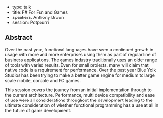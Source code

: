 - type: talk
- title: F# For Fun and Games
- speakers: Anthony Brown
- session: Potpourri

## Abstract 

Over the past year, functional languages have seen a continued growth
in usage with more and more enterprises using them as part of regular
line of business applications. The games industry traditionally uses
an older range of tools with varied results. Even for small projects,
many will claim that native code is a requirement for performance.
Over the past year Blue Yolk Studios has been trying to make a better
game engine for medium to large scale mobile, console and PC games.

This session covers the journey from an initial implementation through
to the current architecture. Performance, multi device compatibility
and ease of use were all considerations throughout the development
leading to the ultimate consideration of whether functional
programming has a use at all in the future of game development.
